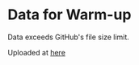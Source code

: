 
# Data for Warm-up

Data exceeds GitHub's file size limit.

Uploaded at [here](https://drive.google.com/file/d/1AYzVLVv2KJQ5GCRfP8SN6hiK6iI4vfxG/view?usp=share_link)
